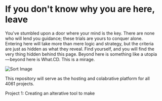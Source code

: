 If you don't know why you are here, leave
=============

You've stumbled upon a door where your mind is the key. There are none who will lend you guidance; these trials are yours to conquer alone. Entering here will take more than mere logic and strategy, but the criteria are just as hidden as what they reveal. Find yourself, and you will find the very thing hidden behind this page. Beyond here is something like a utopia — beyond here is What.CD.
This is a mirage.

![Sort Image](http://imgs.xkcd.com/comics/ineffective_sorts.png)


This repository will serve as the hosting and colabrative platform for all 4061 projects. 

Project 1: Creating an alterative tool to make

